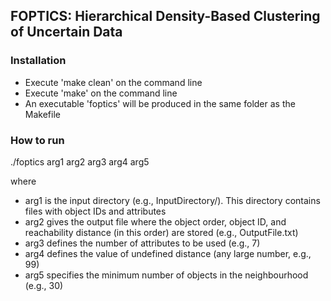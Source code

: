 ## FOPTICS: Hierarchical Density-Based Clustering of Uncertain Data

### Installation

- Execute 'make clean' on the command line
- Execute 'make' on the command line
- An executable 'foptics' will be produced in the same folder as the Makefile

### How to run 

./foptics arg1 arg2 arg3 arg4 arg5

where

- arg1 is the input directory (e.g., InputDirectory/). This directory contains files with object IDs and attributes
- arg2 gives the output file where the object order, object ID, and reachability distance (in this order) are stored (e.g., OutputFile.txt)
- arg3 defines the number of attributes to be used (e.g., 7)
- arg4 defines the value of undefined distance (any large number, e.g., 99)
- arg5 specifies the minimum number of objects in the neighbourhood (e.g., 30)
